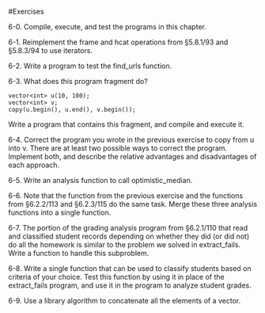 #Exercises

6-0. Compile, execute, and test the programs in this chapter.

6-1. Reimplement the frame and hcat operations from §5.8.1/93 and §5.8.3/94 to use iterators.

6-2. Write a program to test the find_urls function.

6-3. What does this program fragment do?
```
vector<int> u(10, 100);
vector<int> v;
copy(u.begin(), u.end(), v.begin());
```
Write a program that contains this fragment, and compile and execute it.

6-4. Correct the program you wrote in the previous exercise to copy from u into v. There are at least two possible ways to correct the program. Implement both, and describe the relative advantages and disadvantages of each approach.

6-5. Write an analysis function to call optimistic_median.

6-6. Note that the function from the previous exercise and the functions from §6.2.2/113 and §6.2.3/115 do the same task. Merge these three analysis functions into a single function.

6-7. The portion of the grading analysis program from §6.2.1/110 that read and classified student records depending on whether they did (or did not) do all the homework is similar to the problem we solved in extract_fails. Write a function to handle this subproblem.

6-8. Write a single function that can be used to classify students based on criteria of your choice. Test this function by using it in place of the extract_fails program, and use it in the program to analyze student grades.

6-9. Use a library algorithm to concatenate all the elements of a vector<string>.


